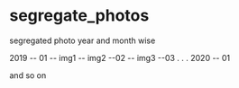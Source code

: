 # segregate_photos
segregated photo year and month wise

2019
-- 01
    -- img1
    -- img2
--02
    -- img3
--03
.
.
.
2020
-- 01

and so on
